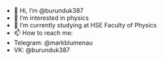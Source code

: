 - 👋 Hi, I’m @burunduk387
- 👀 I’m interested in physics
- 🌱 I’m currently studying at HSE Faculty of Physics
- 📫 How to reach me:
- Telegram: @markblumenau
- VK: @burunduk387

<!---
burunduk387/burunduk387 is a ✨ special ✨ repository because its `README.md` (this file) appears on your GitHub profile.
You can click the Preview link to take a look at your changes.
--->
